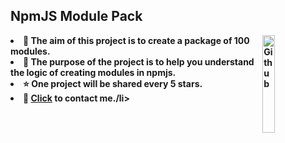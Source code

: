 </div>
<b class="width:10%">
<h2>NpmJS Module Pack</h2>
<img width="20%" align="right" alt="Github" src="https://encrypted-tbn0.gstatic.com/images?q=tbn:ANd9GcSJxew-w5aO5ARRdSYPxaPh2pwS7MuAnQ3A2xyEXSQBCUeb4rEV-qIb3-Sy_3X8QBGsBtk" />
<li><b>🔭 The aim of this project is to create a package of 100 modules.</li>
<li><b>🌱 The purpose of the project is to help you understand the logic of creating modules in npmjs.</b></li>
<li><b>⭐ One project will be shared every 5 stars.</b></li>
<li><b>💬 <a href="[http](https://discord.gg/altyapilar)">Click</a> to contact me.</b>/li>
